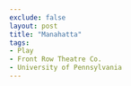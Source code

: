 ```yaml
---
exclude: false
layout: post
title: "Manahatta"
tags:
- Play
- Front Row Theatre Co.
- University of Pennsylvania
---
```

